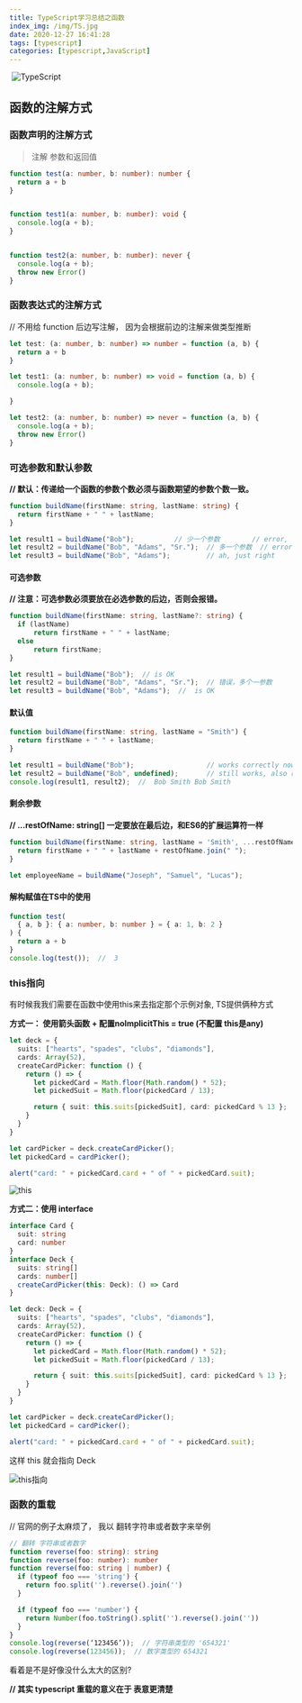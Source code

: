 ```yaml
---
title: TypeScript学习总结之函数
index_img: /img/TS.jpg
date: 2020-12-27 16:41:28
tags: [typescript]
categories: [typescript,JavaScript]
---
```

​
![TypeScript](https://p9-juejin.byteimg.com/tos-cn-i-k3u1fbpfcp/408cfbc308734bd8bcbb8a36c40135d0~tplv-k3u1fbpfcp-watermark.image)


## 函数的注解方式


### 函数声明的注解方式
> 注解 参数和返回值
```ts
function test(a: number, b: number): number {
  return a + b
}


function test1(a: number, b: number): void {
  console.log(a + b);
}


function test2(a: number, b: number): never {
  console.log(a + b);
  throw new Error()
}
```

### 函数表达式的注解方式

// 不用给 function 后边写注解， 因为会根据前边的注解来做类型推断
```ts
let test: (a: number, b: number) => number = function (a, b) {
  return a + b
}

let test1: (a: number, b: number) => void = function (a, b) {
  console.log(a + b);

}

let test2: (a: number, b: number) => never = function (a, b) {
  console.log(a + b);
  throw new Error()
}
```

### 可选参数和默认参数
**// 默认：传递给一个函数的参数个数必须与函数期望的参数个数一致。**

```ts
function buildName(firstName: string, lastName: string) {
  return firstName + " " + lastName;
}

let result1 = buildName("Bob");          // 少一个参数        // error, too few parameters
let result2 = buildName("Bob", "Adams", "Sr.");  // 多一个参数  // error, too many parameters
let result3 = buildName("Bob", "Adams");         // ah, just right
```

#### 可选参数
**// 注意：可选参数必须要放在必选参数的后边，否则会报错。**
```ts
function buildName(firstName: string, lastName?: string) {
  if (lastName)
      return firstName + " " + lastName;
  else
      return firstName;
}

let result1 = buildName("Bob");  // is OK
let result2 = buildName("Bob", "Adams", "Sr.");  // 错误，多个一参数
let result3 = buildName("Bob", "Adams");  //  is OK
```


#### 默认值
```ts
function buildName(firstName: string, lastName = "Smith") {
  return firstName + " " + lastName;
}

let result1 = buildName("Bob");                  // works correctly now, returns "Bob Smith"
let result2 = buildName("Bob", undefined);       // still works, also returns "Bob Smith"
console.log(result1, result2);  //  Bob Smith Bob Smith
```

#### 剩余参数
**// ...restOfName: string[] 一定要放在最后边，和ES6的扩展运算符一样**
```ts
function buildName(firstName: string, lastName = 'Smith', ...restOfName: string[]) {
  return firstName + " " + lastName + restOfName.join(" ");
}

let employeeName = buildName("Joseph", "Samuel", "Lucas");
```

#### 解构赋值在TS中的使用
```ts
function test(
  { a, b }: { a: number, b: number } = { a: 1, b: 2 }
) {
  return a + b
}
console.log(test());  //  3
```


### this指向
有时候我我们需要在函数中使用this来去指定那个示例对象, TS提供俩种方式

**方式一： 使用箭头函数 + 配置noImplicitThis = true (不配置 this是any)**
```ts
let deck = {
  suits: ["hearts", "spades", "clubs", "diamonds"],
  cards: Array(52),
  createCardPicker: function () {
    return () => {
      let pickedCard = Math.floor(Math.random() * 52);
      let pickedSuit = Math.floor(pickedCard / 13);

      return { suit: this.suits[pickedSuit], card: pickedCard % 13 };
    }
  }
}

let cardPicker = deck.createCardPicker();
let pickedCard = cardPicker();

alert("card: " + pickedCard.card + " of " + pickedCard.suit);
```

![this](https://p1-juejin.byteimg.com/tos-cn-i-k3u1fbpfcp/765e95cadcb24e5486c3d171087d1fc0~tplv-k3u1fbpfcp-watermark.image)


**方式二：使用 interface**

```ts
interface Card {
  suit: string
  card: number
}
interface Deck {
  suits: string[]
  cards: number[]
  createCardPicker(this: Deck): () => Card
}

let deck: Deck = { 
  suits: ["hearts", "spades", "clubs", "diamonds"],
  cards: Array(52),
  createCardPicker: function () {
    return () => {
      let pickedCard = Math.floor(Math.random() * 52);
      let pickedSuit = Math.floor(pickedCard / 13);

      return { suit: this.suits[pickedSuit], card: pickedCard % 13 };
    }
  }
}

let cardPicker = deck.createCardPicker();
let pickedCard = cardPicker();

alert("card: " + pickedCard.card + " of " + pickedCard.suit);
```
这样 this 就会指向 Deck

![this指向](https://p9-juejin.byteimg.com/tos-cn-i-k3u1fbpfcp/2f923f0409cc48988fc79821dc1b35f7~tplv-k3u1fbpfcp-watermark.image)


### 函数的重载
// 官网的例子太麻烦了， 我以 翻转字符串或者数字来举例
```ts
// 翻转 字符串或者数字
function reverse(foo: string): string
function reverse(foo: number): number
function reverse(foo: string | number) {
  if (typeof foo === 'string') {
    return foo.split('').reverse().join('')
  }

  if (typeof foo === 'number') {
    return Number(foo.toString().split('').reverse().join(''))
  }
}
console.log(reverse(‘123456’));  // 字符串类型的 '654321'
console.log(reverse(123456));  // 数字类型的 654321
```
看着是不是好像没什么太大的区别?

**// 其实 typescript 重载的意义在于 表意更清楚**